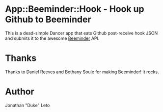 # App::Beeminder::Hook - Hook up Github to Beeminder

This is a dead-simple Dancer app that eats Github post-receive hook JSON and
submits it to the awesome [Beeminder](http://beeminder.com) API.

# Thanks

Thanks to Daniel Reeves and Bethany Soule for making Beeminder! It rocks.

# Author

Jonathan "Duke" Leto
